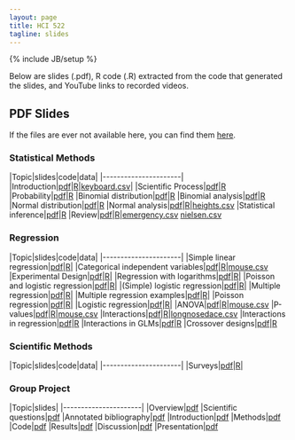 ```yaml
--- 
layout: page
title: HCI 522
tagline: slides
---
```

{% include JB/setup %}

Below are slides (.pdf), R code (.R) extracted from the code that generated the
slides, and YouTube links to recorded videos.

## PDF Slides

If the files are ever not available here, 
you can find them 
[here](https://github.com/jarad/jarad.github.io/tree/master/courses/hci522/slides).

### Statistical Methods

|Topic|slides|code|data|
|----------------------|
|Introduction|[pdf](01-Introduction/01-Introduction.pdf)|[R](01-Introduction/01-Introduction.R)|[keyboard.csv](01-Introduction/keyboard.csv)|
|Scientific Process|[pdf](02-Scientific_Process/02-Scientific_Process.pdf)|[R](02-Scientific_Process/02-Scientific_Process.R)
|Probability|[pdf](03-Probability/03-Probability.pdf)|[R](03-Probability/03-Probability.R)
|Binomial distribution|[pdf](04-Binomial_distribution/04-Binomial_distribution.pdf)|[R](04-Binomial_distribution/04-Binomial_distribution.R)
|Binomial analysis|[pdf](05-Binomial_analysis/05-Binomial_analysis.pdf)|[R](05-Binomial_analysis/05-Binomial_analysis.R)
|Normal distribution|[pdf](06-Normal_distribution/06-Normal_distribution.pdf)|[R](06-Normal_distribution/06-Normal_distribution.R)
|Normal analysis|[pdf](07-Normal_analysis/07-Normal_analysis.pdf)|[R](07-Normal_analysis/07-Normal_analysis.R)|[heights.csv](07-Normal_analysis/heights.csv)
|Statistical inference|[pdf](08-Statistical_inference/08-Statistical_inference.pdf)|[R](08-Statistical_inference/08-Statistical_inference.R)
|Review|[pdf](10-Review/10-Review.pdf)|[R](10-Review/10-Review.R)|[emergency.csv](10-Review/emergency.csv) [nielsen.csv](10-Review/nielsen.csv)


### Regression

|Topic|slides|code|data|
|----------------------|
|Simple linear regression|[pdf](R01-Simple_linear_regression/R01-Simple_linear_regression.pdf)|[R](R01-Simple_linear_regression/R01-Simple_linear_regression.R)|
|Categorical independent variables|[pdf](R02-Categorical_independent_variables/R02-Categorical_independent_variables.pdf)|[R](R02-Categorical_independent_variables/R02-Categorical_independent_variables.R)|[mouse.csv](R02-Categorical_independent_variables/mouse.csv)
|Experimental Design|[pdf](R03-Experimental_design/R03-Experimental_design.pdf)|[R](R03-Experimental_design/R03-Experimental_design.R)|
|Regression with logarithms|[pdf](R04-Regression_with_logarithms/R04-Regression_with_logarithms.pdf)|[R](R04-Regression_with_logarithms/R04-Regression_with_logarithms.R)|
|Poisson and logistic regression|[pdf](R05-Poisson_and_logistic_regression/R05-Poisson_and_logistic_regression.pdf)|[R](R05-Poisson_and_logistic_regression/R05-Poisson_and_logistic_regression.R)|
|(Simple) logistic regression|[pdf](R06-Logistic_regression/R06-Logistic_regression.pdf)|[R](R06-Logistic_regression/R06-Logistic_regression.R)|
|Multiple regression|[pdf](R07-Multiple_regression/R07-Multiple_regression.pdf)|[R](R07-Multiple_regression/R07-Multiple_regression.R)|
|Multiple regression examples|[pdf](R08-Multiple_regression_examples/R08-Multiple_regression_examples.pdf)|[R](R08-Multiple_regression_examples/R08-Multiple_regression_examples.R)|
|Poisson regression|[pdf](R09-Poisson_regression/R09-Poisson_regression.pdf)|[R](R09-Poisson_regression/R09-Poisson_regression.R)|
|Logistic regression|[pdf](R10-Logistic_regression/R10-Logistic_regression.pdf)|[R](R10-Logistic_regression/R10-Logistic_regression.R)|
|ANOVA|[pdf](R11-ANOVA/R11-ANOVA.pdf)|[R](R11-ANOVA/R11-ANOVA.R)|[mouse.csv](R11-ANOVA/mouse.csv)
|P-values|[pdf](R12-Pvalues/R12-Pvalues.pdf)|[R](R12-Pvalues/R12-Pvalues.R)|[mouse.csv](R12-Pvalues/mouse.csv)
|Interactions|[pdf](R13-Interactions/R13-Interactions.pdf)|[R](R13-Interactions/R13-Interactions.R)|[longnosedace.csv](R13-Interactions/longnosedace.csv)
|Interactions in regression|[pdf](R14-Interactions_in_regression/R14-Interactions_in_regression.pdf)|[R](R14-Interactions_in_regression/R14-Interactions_in_regression.R)
|Interactions in GLMs|[pdf](R15-Interactions_in_glms/R15-Interactions_in_glms.pdf)|[R](R15-Interactions_in_glms/R15-Interactions_in_glms.R)
|Crossover designs|[pdf](R16-Crossover_designs/R16-Crossover_designs.pdf)|[R](R16-Crossover_designs/R16-Crossover_designs.R)


### Scientific Methods

|Topic|slides|code|data|
|----------------------|
|Surveys|[pdf](Surveys/Surveys.pdf)|[R](Surveys/Surveys.R)|


### Group Project 

|Topic|slides|
|----------------------|
|Overview|[pdf](G1-Overview/01-Overview.pdf)
|Scientific questions|[pdf](G2-Scientific_questions/G2-Scientific_questions.pdf)
|Annotated bibliography|[pdf](G3-Annotated_bibliography/G3-Annotated_bibliography.pdf)
|Introduction|[pdf](G4-Introduction/G4-Introduction.pdf)
|Methods|[pdf](G5-Methods/G5-Methods.pdf)
|Code|[pdf](G6-Code/G6-Code.pdf)
|Results|[pdf](G7-Results/G7-Results.pdf)
|Discussion|[pdf](G8-Discussion/G8-Discussion.pdf)
|Presentation|[pdf](G9-Presentation/G9-Presentation.pdf)


